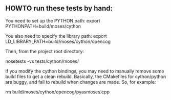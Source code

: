 
HOWTO run these tests by hand:
------------------------------

You need to set up the PYTHON path:
export PYTHONPATH=build/moses/cython

You also need to specify the library path:
export LD_LIBRARY_PATH=build/moses/cython/opencog

Then, from the project root directory:

nosetests -vs tests/cython/moses/


If you modify the cython bindings, you may need to manually remove
some build files to get a clean rebuild.  Basically, the CMakefiles
for cython/python are buggy, and fail to rebuild when changes are made.
So, for example:

rm build/moses/cython/opencog/pyasmoses.cpp
